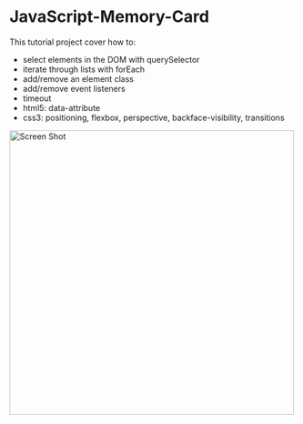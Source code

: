# JavaScript-Memory-Card

This tutorial project cover how to:

- select elements in the DOM with querySelector
- iterate through lists with forEach
- add/remove an element class
- add/remove event listeners
- timeout
- html5: data-attribute
- css3: positioning, flexbox, perspective, backface-visibility, transitions

<img width="500" alt="Screen Shot" src="https://user-images.githubusercontent.com/56839789/78677188-ba80c080-78e7-11ea-9eac-870dd8ccfa97.gif">

